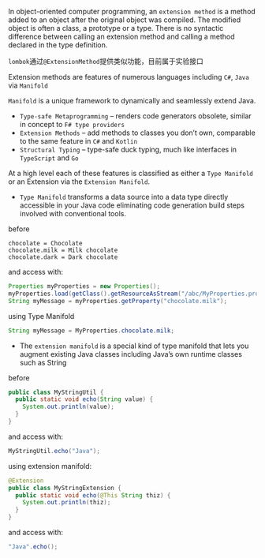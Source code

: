 In object-oriented computer programming, an `extension method` is a method added to an object after the original object was compiled. The modified object is often a class, a prototype or a type. There is no syntactic difference between calling an extension method and calling a method declared in the type definition.

`lombok`通过`@ExtensionMethod`提供类似功能，目前属于实验接口

Extension methods are features of numerous languages including `C#`, `Java` via `Manifold`

`Manifold` is a unique framework to dynamically and seamlessly extend Java.
- `Type-safe Metaprogramming` – renders code generators obsolete, similar in concept to `F# type providers`
- `Extension Methods` – add methods to classes you don’t own, comparable to the same feature in `C#` and `Kotlin`
- `Structural Typing` – type-safe duck typing, much like interfaces in `TypeScript` and `Go`

At a high level each of these features is classified as either a `Type Manifold` or an Extension via the `Extension Manifold`.
- `Type Manifold` transforms a data source into a data type directly accessible in your Java code eliminating code generation build steps involved with conventional tools.

before

```
chocolate = Chocolate
chocolate.milk = Milk chocolate
chocolate.dark = Dark chocolate
```

and access with:

```java
Properties myProperties = new Properties();
myProperties.load(getClass().getResourceAsStream("/abc/MyProperties.properties"));
String myMessage = myProperties.getProperty("chocolate.milk");
```

using Type Manifold

```java
String myMessage = MyProperties.chocolate.milk;
```

- The `extension manifold` is a special kind of type manifold that lets you augment existing Java classes including Java’s own runtime classes such as String

before

``` java
public class MyStringUtil {
  public static void echo(String value) {
    System.out.println(value);
  }
}
```

and access with:

``` java
MyStringUtil.echo("Java");
```

using extension manifold:

```java
@Extension
public class MyStringExtension {
  public static void echo(@This String thiz) {
    System.out.println(thiz);
  }
}
```

and access with:

```java
"Java".echo();
```

